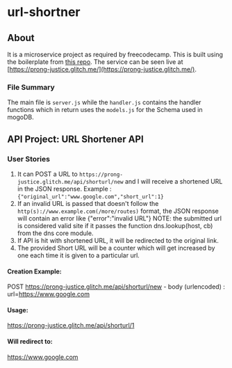 # url-shortner

## About
It is a microservice project as required by freecodecamp. This is built using the boilerplate from [this repo](https://github.com/freeCodeCamp/boilerplate-project-urlshortener/).
The service can be seen live at [https://prong-justice.glitch.me/](https://prong-justice.glitch.me/).

### File Summary
The main file is `server.js` while the `handler.js` contains the handler functions which in return uses the `models.js` for the Schema used in mogoDB.

## API Project: URL Shortener API

### User Stories

1. It can POST a URL to `https://prong-justice.glitch.me/api/shorturl/new` and I will receive a shortened URL in the JSON response. Example : `{"original_url":"www.google.com","short_url":1}`
2. If an invalid URL is passed that doesn't follow the `http(s)://www.example.com(/more/routes)` format, the JSON response will contain an error like {"error":"invalid URL"}
NOTE: the submitted url is considered valid site if it passes the function dns.lookup(host, cb) from the dns core module.
3. If API is hit with shortened URL, it will be redirected to the original link.
4. The provided Short URL will be a counter which will get increased by one each time it is given to a particular url.


#### Creation Example:

POST https://prong-justice.glitch.me/api/shorturl/new - body (urlencoded) :  url=https://www.google.com

#### Usage:

https://prong-justice.glitch.me/api/shorturl/1

#### Will redirect to:

https://www.google.com
